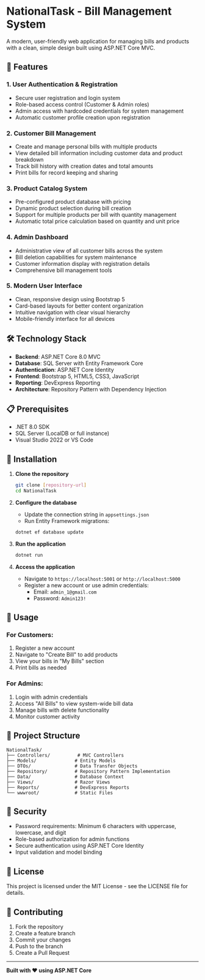 # NationalTask - Bill Management System

A modern, user-friendly web application for managing bills and products with a clean, simple design built using ASP.NET Core MVC.

## 🚀 Features

### 1. **User Authentication & Registration**
- Secure user registration and login system
- Role-based access control (Customer & Admin roles)
- Admin access with hardcoded credentials for system management
- Automatic customer profile creation upon registration

### 2. **Customer Bill Management**
- Create and manage personal bills with multiple products
- View detailed bill information including customer data and product breakdown
- Track bill history with creation dates and total amounts
- Print bills for record keeping and sharing

### 3. **Product Catalog System**
- Pre-configured product database with pricing
- Dynamic product selection during bill creation
- Support for multiple products per bill with quantity management
- Automatic total price calculation based on quantity and unit price

### 4. **Admin Dashboard**
- Administrative view of all customer bills across the system
- Bill deletion capabilities for system maintenance
- Customer information display with registration details
- Comprehensive bill management tools

### 5. **Modern User Interface**
- Clean, responsive design using Bootstrap 5
- Card-based layouts for better content organization
- Intuitive navigation with clear visual hierarchy
- Mobile-friendly interface for all devices

## 🛠️ Technology Stack

- **Backend**: ASP.NET Core 8.0 MVC
- **Database**: SQL Server with Entity Framework Core
- **Authentication**: ASP.NET Core Identity
- **Frontend**: Bootstrap 5, HTML5, CSS3, JavaScript
- **Reporting**: DevExpress Reporting
- **Architecture**: Repository Pattern with Dependency Injection

## 📋 Prerequisites

- .NET 8.0 SDK
- SQL Server (LocalDB or full instance)
- Visual Studio 2022 or VS Code

## 🔧 Installation

1. **Clone the repository**
   ```bash
   git clone [repository-url]
   cd NationalTask
   ```

2. **Configure the database**
   - Update the connection string in `appsettings.json`
   - Run Entity Framework migrations:
   ```bash
   dotnet ef database update
   ```

3. **Run the application**
   ```bash
   dotnet run
   ```

4. **Access the application**
   - Navigate to `https://localhost:5001` or `http://localhost:5000`
   - Register a new account or use admin credentials:
     - Email: `admin_1@gmail.com`
     - Password: `Admin123!`

## 🎯 Usage

### For Customers:
1. Register a new account
2. Navigate to "Create Bill" to add products
3. View your bills in "My Bills" section
4. Print bills as needed

### For Admins:
1. Login with admin credentials
2. Access "All Bills" to view system-wide bill data
3. Manage bills with delete functionality
4. Monitor customer activity

## 📁 Project Structure

```
NationalTask/
├── Controllers/          # MVC Controllers
├── Models/              # Entity Models
├── DTOs/                # Data Transfer Objects
├── Repository/          # Repository Pattern Implementation
├── Data/                # Database Context
├── Views/               # Razor Views
├── Reports/             # DevExpress Reports
└── wwwroot/             # Static Files
```

## 🔐 Security

- Password requirements: Minimum 6 characters with uppercase, lowercase, and digit
- Role-based authorization for admin functions
- Secure authentication using ASP.NET Core Identity
- Input validation and model binding

## 📄 License

This project is licensed under the MIT License - see the LICENSE file for details.

## 🤝 Contributing

1. Fork the repository
2. Create a feature branch
3. Commit your changes
4. Push to the branch
5. Create a Pull Request

---

**Built with ❤️ using ASP.NET Core**
